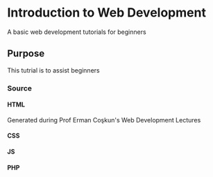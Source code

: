 # Introduction to Web Development

A basic web development tutorials for beginners 

## Purpose
This tutrial is to assist beginners 

### Source

#### HTML
  Generated during Prof Erman Coşkun's Web Development Lectures
  
#### CSS

#### JS

#### PHP





